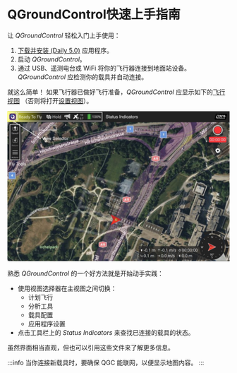 # QGroundControl快速上手指南

让 _QGroundControl_ 轻松入门上手使用：

1. [下载并安装 (Daily 5.0)](../releases/daily_builds.md) 应用程序。
2. 启动 _QGroundControl_。
3. 通过 USB、遥测电台或 WiFi 将你的飞行器连接到地面站设备。 _QGroundControl_ 应检测你的载具并自动连接。

就这么简单！ 如果飞行器已做好飞行准备，_QGroundControl_ 应显示如下的[飞行视图](../fly_view/fly_view.md) （否则将打开[设置视图](../setup_view/setup_view.md)）。

![](../../../assets/quickstart/fly_view_connected_vehicle.jpg)

熟悉 _QGroundControl_ 的一个好方法就是开始动手实践：

- 使用视图选择器在主视图之间切换：
  - 计划飞行
  - 分析工具
  - 载具配置
  - 应用程序设置
- 点击工具栏上的 _Status Indicators_ 来查找已连接的载具的状态。

虽然界面相当直观，但也可以引用这些文件来了解更多信息。

:::info
当你连接新载具时，要确保 QGC 能联网，以便显示地图内容。
:::

